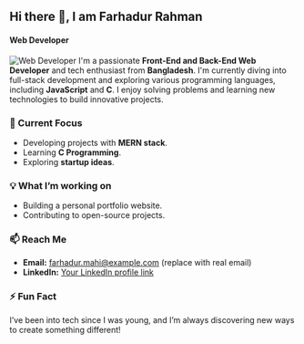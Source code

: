 ## Hi there 👋, I am Farhadur Rahman
#### Web Developer

   ![Web Developer](https://drive.google.com/file/d/17h8HvUBXR4icdr-RRbYv2DyCulPc462V/view)
I'm a passionate **Front-End and Back-End Web Developer** and tech enthusiast from **Bangladesh**. I'm currently diving into full-stack development and exploring various programming languages, including **JavaScript** and **C**. I enjoy solving problems and learning new technologies to build innovative projects.

### 🔭 Current Focus
- Developing projects with **MERN stack**.
- Learning **C Programming**.
- Exploring **startup ideas**.

### 💡 What I’m working on
- Building a personal portfolio website.
- Contributing to open-source projects.

### 📫 Reach Me
- **Email:** farhadur.mahi@example.com (replace with real email)
- **LinkedIn:** [Your LinkedIn profile link](https://linkedin.com)

### ⚡ Fun Fact
I’ve been into tech since I was young, and I’m always discovering new ways to create something different!
